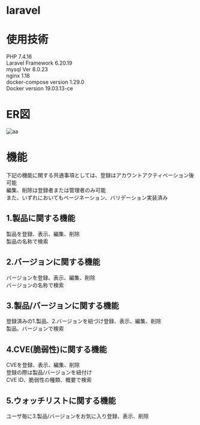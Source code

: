 # laravel

<h1>使用技術</h1>
PHP 7.4.16<br />
Laravel Framework 6.20.19<br />
mysql  Ver 8.0.23<br />
nginx 1.18<br />
docker-compose version 1.29.0<br />
Docker version 19.03.13-ce<br />

<h1>ER図</h1>

![aa](https://user-images.githubusercontent.com/70248415/115225052-9c7bac00-a148-11eb-8453-58dc76f97757.jpg)


<h1>機能</h1>
下記の機能に関する共通事項としては、登録はアカウントアクティベーション後可能<br />
編集、削除は登録者または管理者のみ可能<br />
また、いずれにおいてもページネーション、バリデーション実装済み<br />

<h2>1.製品に関する機能</h2>
製品を登録、表示、編集、削除<br />
製品の名称で検索<br />

<h2>2.バージョンに関する機能</h2>
バージョンを登録、表示、編集、削除<br />
バージョンの名称で検索<br />


<h2>3.製品/バージョンに関する機能</h2>
登録済みの1.製品、2.バージョンを紐づけ登録、表示、編集、削除<br />
製品、バージョンで検索<br />

<h2>4.CVE(脆弱性)に関する機能</h2>
CVEを登録、表示、編集、削除<br />
登録の際は製品/バージョンを紐付け<br />
CVE ID、脆弱性の種類、概要で検索<br />

<h2>5.ウォッチリストに関する機能</h2>
ユーザ毎に3.製品/バージョンをお気に入り登録、表示、削除<br />
